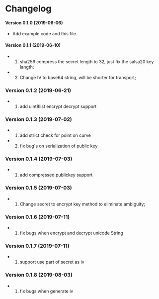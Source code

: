 Changelog
=========


#### Version 0.1.0 (2019-06-06)

* Add example code and this file.

#### Version 0.1.1 (2019-06-10)

* 1. sha256 compress the secret length to 32, just fix the salsa20 key langth;
* 2. Change IV to base64 string, will be shorter for transport;

### Version 0.1.2 (2019-06-21)
* 1. add uint8list encrypt decrypt support

### Version 0.1.3 (2019-07-02)
* 1. add strict check for point on curve
* 2. fix bug's on serialization of public key

### Version 0.1.4 (2019-07-03)
* 1. add compressed publickey support

### Version 0.1.5 (2019-07-03)
* 1. Change secret to encrypt key method to eliminate ambiguity;

### Version 0.1.6 (2019-07-11)
* 1. fix bugs when encrypt and decrypt unicode String

### Version 0.1.7 (2019-07-11)
* 1. support use part of secret as iv

### Version 0.1.8 (2019-08-03)
* 1. fix bugs when generate iv